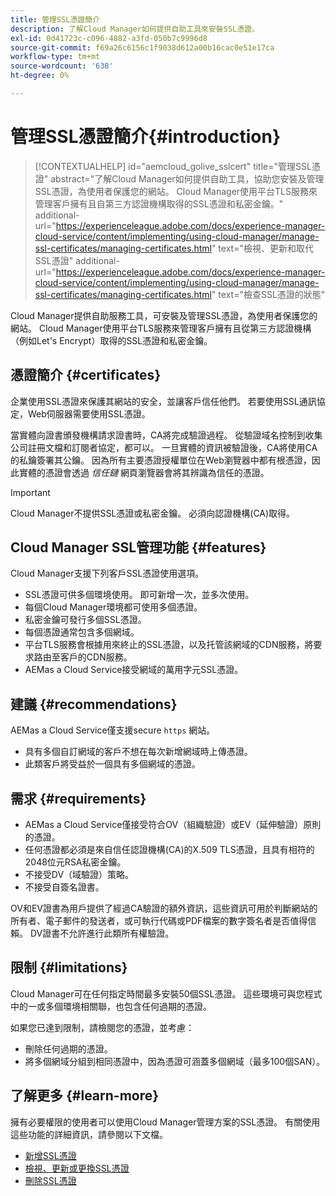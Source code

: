 ```yaml
---
title: 管理SSL憑證簡介
description: 了解Cloud Manager如何提供自助工具來安裝SSL憑證。
exl-id: 0d41723c-c096-4882-a3fd-050b7c9996d8
source-git-commit: f69a26c6156c1f9038d612a00b16cac0e51e17ca
workflow-type: tm+mt
source-wordcount: '638'
ht-degree: 0%

---
```



# 管理SSL憑證簡介{#introduction}

>[!CONTEXTUALHELP]
>id="aemcloud_golive_sslcert"
>title="管理SSL憑證"
>abstract="了解Cloud Manager如何提供自助工具，協助您安裝及管理SSL憑證，為使用者保護您的網站。 Cloud Manager使用平台TLS服務來管理客戶擁有且自第三方認證機構取得的SSL憑證和私密金鑰。"
>additional-url="https://experienceleague.adobe.com/docs/experience-manager-cloud-service/content/implementing/using-cloud-manager/manage-ssl-certificates/managing-certificates.html" text="檢視、更新和取代SSL憑證"
>additional-url="https://experienceleague.adobe.com/docs/experience-manager-cloud-service/content/implementing/using-cloud-manager/manage-ssl-certificates/managing-certificates.html" text="檢查SSL憑證的狀態"

Cloud Manager提供自助服務工具，可安裝及管理SSL憑證，為使用者保護您的網站。 Cloud Manager使用平台TLS服務來管理客戶擁有且從第三方認證機構（例如Let&#39;s Encrypt）取得的SSL憑證和私密金鑰。

## 憑證簡介 {#certificates}

企業使用SSL憑證來保護其網站的安全，並讓客戶信任他們。 若要使用SSL通訊協定，Web伺服器需要使用SSL憑證。

當實體向證書頒發機構請求證書時，CA將完成驗證過程。 從驗證域名控制到收集公司註冊文檔和訂閱者協定，都可以。 一旦實體的資訊被驗證後，CA將使用CA的私鑰簽署其公鑰。 因為所有主要憑證授權單位在Web瀏覽器中都有根憑證，因此實體的憑證會透過 *信任鏈* 網頁瀏覽器會將其辨識為信任的憑證。

>[!IMPORTANT]
>
>Cloud Manager不提供SSL憑證或私密金鑰。 必須向認證機構(CA)取得。

## Cloud Manager SSL管理功能 {#features}

Cloud Manager支援下列客戶SSL憑證使用選項。

* SSL憑證可供多個環境使用。 即可新增一次，並多次使用。
* 每個Cloud Manager環境都可使用多個憑證。
* 私密金鑰可發行多個SSL憑證。
* 每個憑證通常包含多個網域。
* 平台TLS服務會根據用來終止的SSL憑證，以及托管該網域的CDN服務，將要求路由至客戶的CDN服務。
* AEMas a Cloud Service接受網域的萬用字元SSL憑證。

## 建議 {#recommendations}

AEMas a Cloud Service僅支援secure `https` 網站。

* 具有多個自訂網域的客戶不想在每次新增網域時上傳憑證。
* 此類客戶將受益於一個具有多個網域的憑證。

## 需求 {#requirements}

* AEMas a Cloud Service僅接受符合OV（組織驗證）或EV（延伸驗證）原則的憑證。
* 任何憑證都必須是來自信任認證機構(CA)的X.509 TLS憑證，且具有相符的2048位元RSA私密金鑰。
* 不接受DV（域驗證）策略。
* 不接受自簽名證書。

OV和EV證書為用戶提供了經過CA驗證的額外資訊，這些資訊可用於判斷網站的所有者、電子郵件的發送者，或可執行代碼或PDF檔案的數字簽名者是否值得信賴。 DV證書不允許進行此類所有權驗證。

## 限制 {#limitations}

Cloud Manager可在任何指定時間最多安裝50個SSL憑證。 這些環境可與您程式中的一或多個環境相關聯，也包含任何過期的憑證。

如果您已達到限制，請檢閱您的憑證，並考慮：

* 刪除任何過期的憑證。
* 將多個網域分組到相同憑證中，因為憑證可涵蓋多個網域（最多100個SAN）。

## 了解更多 {#learn-more}

擁有必要權限的使用者可以使用Cloud Manager管理方案的SSL憑證。 有關使用這些功能的詳細資訊，請參閱以下文檔。

* [新增SSL憑證](/help/implementing/cloud-manager/managing-ssl-certifications/add-ssl-certificate.md)
* [檢視、更新或更換SSL憑證](/help/implementing/cloud-manager/managing-ssl-certifications/managing-certificates.md)
* [刪除SSL憑證](/help/implementing/cloud-manager/managing-ssl-certifications/managing-certificates.md)
